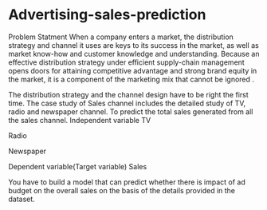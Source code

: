 # Advertising-sales-prediction
Problem Statment
When a company enters a market, the distribution strategy and channel it uses are keys to its success in the market, as well as market know-how and customer knowledge and understanding. Because an effective distribution strategy under efficient supply-chain management opens doors for attaining competitive advantage and strong brand equity in the market, it is a component of the marketing mix that cannot be ignored .

The distribution strategy and the channel design have to be right the first time. The case study of Sales channel includes the detailed study of TV, radio and newspaper channel. To predict the total sales generated from all the sales channel.
Independent variable
TV

Radio

Newspaper

Dependent variable(Target variable)
Sales

You have to build a model that can predict whether there is impact of ad budget on the overall sales on the basis of the details provided in the dataset.


